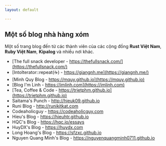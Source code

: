 ```yaml
---
layout: default

---
```

## Một số blog nhà hàng xóm

Một số trang blog đến từ các thành viên của các cộng đồng **Rust Việt Nam**, **Ruby Việt Nam**, **Kipalog** và nhiều nơi khác.

* [The full snack developer - https://thefullsnack.com/](https://thefullsnack.com/)
* [IntoIterator::repeat(☕️) - https://giangnh.me](https://giangnh.me/)
* [Minh Quy Blog - https://mquy.github.io](https://mquy.github.io)
* [Blog I'm Linh - https://imlinh.com](https://imlinh.com)
* [Tea, Coffee & Code - https://trietphm.github.io](https://trietphm.github.io)
* Saitama's Punch - http://hieuk09.github.io
* Runi Blog - http://runikitkat.com
* Codeaholicguy - https://codeaholicguy.com
* Hieu's Blog - https://hieuhtr.github.io
* HQC's Blog - https://hqc.io/essays
* HuyDX's Blog - https://huydx.com
* Long Hoang's Blog - https://sfzxc.github.io
* Nguyen Quang Minh's Blog - https://nguyenquangminh0711.github.io